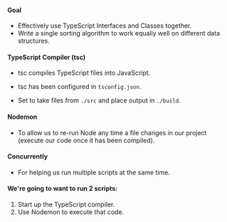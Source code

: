 #### Goal
-   Effectively use TypeScript Interfaces and Classes together.
-   Write a single sorting algorithm to work equally well on different data structures.

#### TypeScript Compiler (tsc)

-   tsc compiles TypeScript files into JavaScript.

-   tsc has been configured in `tsconfig.json`.

-   Set to take files from `./src` and place output in `./build`.

#### Nodemon

-   To allow us to re-run Node any time a file changes in our project (execute our code once it has been compiled).

#### Concurrently

-   For helping us run multiple scripts at the same time.

#### We're going to want to run 2 scripts:

1. Start up the TypeScript compiler.
2. Use Nodemon to execute that code.
